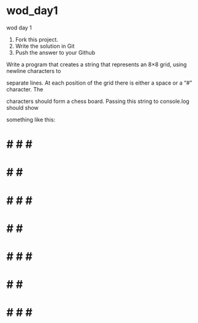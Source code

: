 # wod_day1
wod day 1

1) Fork this project.
2) Write the solution in Git
3) Push the answer to your Github

Write a program that creates a string that represents an 8×8 grid, using newline characters to

separate lines. At each position of the grid there is either a space or a “#” character. The

characters should form a chess board. Passing this string to console.log should show

something like this:

# # # # #

# # # #

# # # # #

# # # #

# # # # #

# # # #

# # # # #
